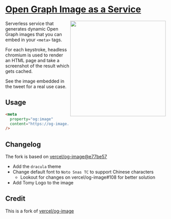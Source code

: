 # [Open Graph Image as a Service](https://og-image.tomy.tech)

<img align="right" src="https://og-image.vercel.app/tweet.png" height="300" />

Serverless service that generates dynamic Open Graph images that you can embed in your `<meta>` tags.

For each keystroke, headless chromium is used to render an HTML page and take a screenshot of the result which gets cached.

See the image embedded in the tweet for a real use case.

## Usage

```html
<meta
  property="og:image"
  content="https://og-image.tomy.tech/Hello%20World.png"
/>
```

## Changelog

The fork is based on [vercel/og-image@e77be57](https://github.com/vercel/og-image/commit/e77be575492b98e80b71e430c962b1c121feff23)

- Add the `dracula` theme
- Change default font to `Noto Snas TC` to support Chinese characters
  - Lookout for changes on vercel/og-image#108 for better solution
- Add Tomy Logo to the image

## Credit

This is a fork of [vercel/og-image](https://github.com/vercel/og-image)
